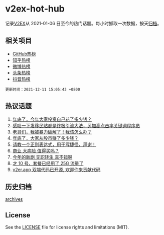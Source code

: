 # v2ex-hot-hub

 记录[V2EX](https://www.v2ex.com/)从 2021-01-06 日至今的热门话题。每小时抓取一次数据，按天[归档](archives)。
 
 ## 相关项目

- [GitHub热榜](https://github.com/snaildev/github-hot-hub)
- [知乎热榜](https://github.com/snaildev/zhihu-hot-hub)
- [微博热榜](https://github.com/snaildev/weibo-hot-hub)
- [头条热榜](https://github.com/snaildev/toutiao-hot-hub)
- [抖音热榜](https://github.com/snaildev/douyin-hot-hub)


 `更新时间：2021-12-11 15:05:43 +0800`

## 热议话题

1. [年底了，今年大家投资自己花了多少钱？](https://www.v2ex.com/t/821348)
1. [感叹一下发移民贴都是终极引流大法，另加高点击率关键词程序员](https://www.v2ex.com/t/821361)
1. [老哥们，我被暴力破解了！我该怎么办？](https://www.v2ex.com/t/821458)
1. [年底了，大家从股市赚了多少钱？](https://www.v2ex.com/t/821483)
1. [请教一个正则表达式，用于写捷径，拜谢！](https://www.v2ex.com/t/821382)
1. [商业 大病险 值得买吗？](https://www.v2ex.com/t/821461)
1. [今年的新剧 无职转生 真不错啊](https://www.v2ex.com/t/821434)
1. [才 10 号，套餐已经用了 25G 流量了](https://www.v2ex.com/t/821387)
1. [v2er.app 双端代码已开源, 欢迎你来贡献代码](https://www.v2ex.com/t/821400)

## 历史归档

[archives](archives)

## License

See the [LICENSE](LICENSE) file for license rights and limitations (MIT).

